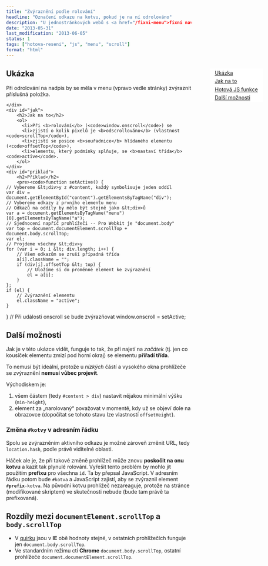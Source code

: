 ```yaml
---
title: "Zvýraznění podle rolování"
headline: "Označení odkazu na kotvu, pokud je na ní odrolováno"
description: "U jednostránkových webů s <a href="/fixni-menu">fixní navigací</a> (s odkazy na #kotvy) může být vhodné právě viditelnou (aktivní) položku zvýraznit."
date: "2013-05-31"
last_modification: "2013-06-05"
status: 1
tags: ["hotova-reseni", "js", "menu", "scroll"]
format: "html"
---
```


<style>
body {position: relative;}
.menu {right: 0; position: absolute;}
menu {position: fixed; list-style: none; padding: 0}
menu a {background: #fff; display: block; padding: .2em 1em}

.menu a.active {color: #fff; text-decoration: none; background: #0D6AB7;}
</style>


<div class='menu'>
	<menu>
		<li><a href="#ukazka">Ukázka</a></li>
		<li><a href="#jak">Jak na to</a></li>
		<li><a href="#priklad">Hotová JS funkce</a></li>
		<li><a href="#moznosti">Další možnosti</a></li>
	</menu>
</div>

<div id="content">
	<div id="ukazka">
		<h2>Ukázka</h2>
		<p>Při odrolování na nadpis by se měla v menu (vpravo vedle stránky) <span class=active>zvýraznit</span> příslušná položka.</p>
		
	</div>
	<div id="jak">
		<h2>Jak na to</h2>
        <ol>
          <li>Při <b>rolování</b> (<code>window.onscroll</code>) se
          <li>zjistí o kolik pixelů je <b>odscrollováno</b> (vlastnost <code>scrollTop</code>),
          <li>zjistí se posice <b>souřadnice</b> hlídaného elementu (<code>offsetTop</code>),
          <li>elementu, který podmínky splňuje, se <b>nastaví třída</b> <code>active</code>.
        </ol>
	</div>
	<div id="priklad">
		<h2>Příklad</h2>
		<pre><code>function setActive() {
	// Vybereme &lt;div>y z #content, každý symbolisuje jeden oddíl
	var div = document.getElementById("content").getElementsByTagName("div");
	// Vybereme odkazy z prvního elementu menu
	// Odkazů na oddíly by mělo být stejně jako &lt;div>ů
	var a = document.getElementsByTagName("menu")[0].getElementsByTagName("a");
	// Sjednocení napříč prohlížeči -- Pro Webkit je "document.body"
	var top = document.documentElement.scrollTop + document.body.scrollTop;
	var el;
	// Projdeme všechny &lt;div>y
	for (var i = 0; i &lt; div.length; i++) {
		// Všem odkazům se zruší případná třída
		a[i].className = "";
		if (div[i].offsetTop &lt; top) {
			// Uložíme si do proměnné element ke zvýraznění
			el = a[i];
		}
	};
	if (el) {
		// Zvýraznění elementu
		el.className = "active";
	}
}
// Při události onscroll se bude zvýrazňovat
window.onscroll = setActive;</code></pre>
	</div>
	<div id="moznosti">
		<h2>Další možnosti</h2>
      <p>Jak je v této ukázce vidět, funguje to tak, že při najetí na <i>začátek</i> (tj. jen co kousíček elementu zmizí pod horní okraj) se elementu <b>přiřadí třída</b>.
        <p>To nemusí být ideální, protože u <i>nízkých</i> částí a vysokého okna prohlížeče se zvýraznění <b>nemusí vůbec projevit</b>.
<p>Východiskem je: 
<ol>
<li>všem částem (tedy <code>#content > div</code>) nastavit nějakou minimální výšku (<code>min-height</code>),
<li>element za „narolovaný“ považovat v momentě, kdy už se objeví dole na obrazovce (dopočítat se tohoto stavu lze vlastností <code>offsetHeight</code>).
</ol>

<h3 id=hash>Změna <code>#kotvy</code> v adresním řádku</h3>
<p>Spolu se zvýrazněním aktivního odkazu je možné zároveň změnit URL, tedy <code>location.hash</code>, podle právě viditelné oblasti.
  <p>Háček ale je, že při takové změně prohlížeč může znovu <b>poskočit na onu kotvu</b> a kazit tak plynulé rolování. Vyřešit tento problém by mohlo jít použitím <b>prefixu</b> pro všechna <code>id</code>. Ta by přepsal JavaScript. V adresním řádku potom bude <code>#kotva</code> a JavaScript zajistí, aby se zvýraznil element <code>#<b>prefix</b>-kotva</code>. Na původní kotvu prohlížeč nezareaguje, protože na stránce (modifikované skriptem) ve skutečnosti nebude (bude tam právě ta prefixovaná).
	</div>
</div>


<script type="text/javascript">
function setActive() {
	var div = document.getElementById("content").getElementsByTagName("div");
	var a = document.getElementsByTagName("menu")[0].getElementsByTagName("a");
	var top = document.documentElement.scrollTop + document.body.scrollTop;

	var el;
	for (var i = 0; i < div.length; i++) {
		a[i].className = "";
		if (div[i].offsetTop < top) {
			el = a[i];
		}
	};
	if (el) {
		el.className = "active";
	}
}

window.onscroll = setActive;
</script>

<h2 id=quirk>Rozdíly mezi <code>documentElement.scrollTop</code> a <code>body.scrollTop</code></h2>
  <ul><li>V <a href="/doctype#quirk">quirku</a> jsou v <b>IE</b> obě hodnoty stejné, v ostatních prohlížečích funguje jen <code>document.body.scrollTop</code>.
    <li>Ve standardním režimu ctí <b>Chrome</b> <code>document.body.scrollTop</code>, ostatní prohlížeče <code>document.documentElement.scrollTop</code>.
</ul>